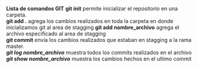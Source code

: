 **Lista de comandos GIT**
**git init** permite inicializar el repositorio en una carpeta.  
**git add .** agrega los cambios realizados en toda la carpeta en donde inicializamos git al area de stagging
**git add nombre_archivo** agrega el archivo especificado al area de stagging    
**git commit** envía los cambios realizados que estaban en stagging a la rama master.  
***git log nombre_archivo*** muestra todos los commits realizados en el archivo
***git show nombre_archivo*** muestra los cambios hechos en el ultimo commit  